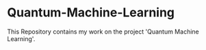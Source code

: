 # Quantum-Machine-Learning
This Repository contains my work on the project 'Quantum Machine Learning'.
